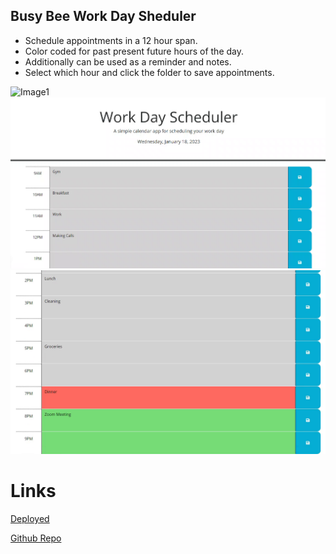 ## Busy Bee Work Day Sheduler

* Schedule appointments in a 12 hour span.
* Color coded for past present future hours of the day.
* Additionally can be used as a reminder and notes. 
* Select which hour and click the folder to save appointments.

![Image1](./images/workday.gif)
![Image2](./images/workday.png)
![Image3](./images/workday2.png)


# Links
<a href="https://joeyblue27.github.io/Busy-Bee-Work-Day-Scheduler"
target="_blank">Deployed</a>

<a href="https://github.com/joeyblue27/Busy-Bee-Work-Day-Scheduler"
target="_blank">Github Repo</a>